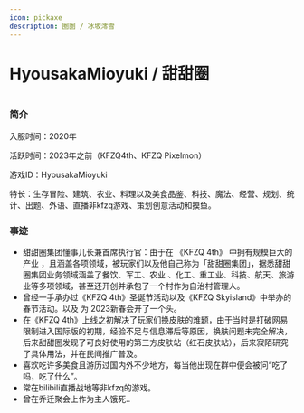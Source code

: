 ```yaml
---
icon: pickaxe
description: 圈圈 / 冰坂澪雪
---
```


# HyousakaMioyuki / 甜甜圈

<figure><img src="https://webstatic-zijgame-1258074638.cos.ap-shanghai.myqcloud.com/img/wiki/player_img_HyousakaMioyuki.png" alt=""><figcaption></figcaption></figure>

### 简介

入服时间：2020年

活跃时间：2023年之前（KFZQ4th、KFZQ Pixelmon）

游戏ID：HyousakaMioyuki

特长：生存冒险、建筑、农业、料理以及美食品鉴、科技、魔法、经营、规划、统计、出题、外语、直播非kfzq游戏、策划创意活动和摸鱼。

### 事迹

* 甜甜圈集团懂事儿长兼首席执行官：由于在 《KFZQ 4th》 中拥有规模巨大的产业 ，且涵盖各项领域，被玩家们以及他自己称为「甜甜圈集团」，据悉甜甜圈集团业务领域涵盖了餐饮、军工、农业 、化工、重工业、科技、航天、旅游业等多项领域，甚至还开创并承包了一个村作为自治村管理人。
* 曾经一手承办过《KFZQ 4th》圣诞节活动以及《KFZQ Skyisland》中举办的春节活动。以及 为 2023新春会开了一个头。
* 在《KFZQ 4th》上线之初解决了玩家们换皮肤的难题，由于当时是打破网易限制进入国际版的初期，经验不足与信息滞后等原因，换肤问题未完全解决，后来甜甜圈发现了可良好使用的第三方皮肤站（红石皮肤站），后来寂陌研究了具体用法，并在民间推广普及。
* 喜欢吃许多美食且游历过国内外不少地方，每当他出现在群中便会被问“吃了吗，吃了什么”。
* 常在bilibili直播战地等非kfzq的游戏。
* 曾在乔迁聚会上作为主人饿死..
